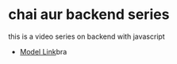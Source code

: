 # chai aur backend series

this is a video series on backend with javascript

- [Model Link](
    https://app.eraser.io/workspace/YtPqZ1VogxGy1jzIDkzj?origin=share
)bra